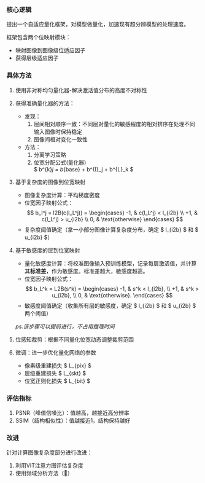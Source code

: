 ### 核心逻辑
提出一个自适应量化框架，对模型做量化，加速现有超分辨模型的处理速度。

框架包含两个位映射模块：
- 映射图像到图像级位适应因子
- 获得层级适应因子

### 具体方法
1. 使用非对称均匀量化器-解决激活值分布的高度不对称性
2. 获得准确量化器的方法：
    - 发现：
        1. 层间相对顺序一致：不同层对量化的敏感程度的相对排序在处理不同输入图像时保持稳定
        2. 图像间相对变化一致性
    - 方法：
        1. 分离学习策略
        2. 位宽分配公式(量化器) \
        $ b^{k}_j = b_{base} + b^{I}_j + b^{L}_k $
3. 基于复杂度的图像到位宽映射
    - 图像复杂度计算：平均梯度密度
    - 位宽因子映射公式：\
        $$
        b_I^j = I2B(c(I_L^j)) = 
        \begin{cases} 
        -1, & c(I_L^j) < l_{i2b} \\
        +1, & c(I_L^j) > u_{i2b} \\
        0, & \text{otherwise}
        \end{cases}
        $$
    - 复杂度阈值确定（拿一小部分图像计算复杂度分布，确定 $ l_{i2b} $ 和 $ u_{i2b} $）
4. 基于敏感度的层到位宽映射
    - 量化敏感度计算：将校准图像输入预训练模型，记录每层激活值，并计算其**标准差**，作为敏感度。标准差越大，敏感度越高。
    - 位宽因子映射公式：\
        $$
        b_L^k = L2B(s^k) = 
        \begin{cases} 
        -1, & s^k < l_{i2b}, \\
        +1, & s^k > u_{i2b}, \\
        0, & \text{otherwise}.
        \end{cases}
        $$
    - 敏感度阈值确定（收集所有层的敏感度，确定 $ l_{i2b} $ 和 $ u_{i2b} $ 两个阈值）

    *ps.该步骤可以提前进行，不占用推理时间*
5. 位感知裁剪：根据不同量化位宽动态调整裁剪范围
6. 微调：进一步优化量化网络的参数
    - 像素级重建损失 $ L_{pix} $
    - 层级重建损失 $ L_{skt} $
    - 位宽正则化损失 $ L_{bit} $

### 评估指标
1. PSNR（峰值信噪比）：值越高，越接近高分辨率
2. SSIM（结构相似性）：值越接近1，结构保持越好

### 改进
针对计算图像复杂度部分进行改进：
1. 利用VIT注意力图评估复杂度
2. 使用频域分析方法（🚩）
